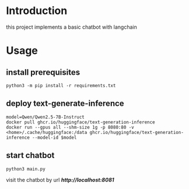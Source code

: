 # Introduction

this project implements a basic chatbot with langchain

# Usage

## install prerequisites

```shell
python3 -m pip install -r requirements.txt
```

## deploy text-generate-inference

```shell
model=Qwen/Qwen2.5-7B-Instruct
docker pull ghcr.io/huggingface/text-generation-inference
docker run --gpus all --shm-size 1g -p 8080:80 -v <home>/.cache/huggingface:/data ghcr.io/huggingface/text-generation-inference --model-id $model
```

## start chatbot

```shell
python3 main.py
```

visit the chatbot by url ***http://localhost:8081***
